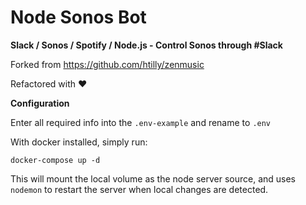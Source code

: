 # Node Sonos Bot
**Slack / Sonos / Spotify / Node.js - Control Sonos through #Slack**

Forked from https://github.com/htilly/zenmusic

Refactored with ❤️

**Configuration**

Enter all required info into the `.env-example` and rename to `.env`

With docker installed, simply run:

```
docker-compose up -d
```

This will mount the local volume as the node server source, and uses `nodemon` to restart the server when local changes are detected.